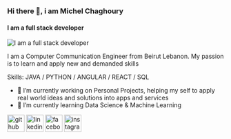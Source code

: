 ### Hi there 👋, i am Michel Chaghoury
#### I am a full stack developer
![I am a full stack developer](https://images.unsplash.com/photo-1555066931-4365d14bab8c?ixlib=rb-1.2.1&ixid=MnwxMjA3fDB8MHxwaG90by1wYWdlfHx8fGVufDB8fHx8&auto=format&fit=crop&w=1470&q=80)

I am a Computer Communication Engineer from Beirut Lebanon.
My passion is to learn and apply new and demanded skills

Skills: JAVA / PYTHON / ANGULAR / REACT / SQL

- 🔭 I’m currently working on Personal Projects, helping my self to apply real world ideas and solutions into apps and services 
- 🌱 I’m currently learning Data Science & Machine Learning 


[<img src='https://cdn.jsdelivr.net/npm/simple-icons@3.0.1/icons/github.svg' alt='github' height='40'>](https://github.com/MichelEChaghoury)  [<img src='https://cdn.jsdelivr.net/npm/simple-icons@3.0.1/icons/linkedin.svg' alt='linkedin' height='40'>](https://www.linkedin.com/in/michel-chaghoury-a21546195//)  [<img src='https://cdn.jsdelivr.net/npm/simple-icons@3.0.1/icons/facebook.svg' alt='facebook' height='40'>](https://www.facebook.com/micho.chaghoury)  [<img src='https://cdn.jsdelivr.net/npm/simple-icons@3.0.1/icons/instagram.svg' alt='instagram' height='40'>](https://www.instagram.com/michelchaghoury/)  

